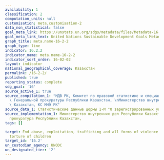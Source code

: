 ```yaml
---
availability: 1
classification: 2
computation_units: null
customisation: meta.customisation-2
data_non_statistical: false
goal_meta_link: https://unstats.un.org/sdgs/metadata/files/Metadata-16-02-02.pdf
goal_meta_link_text: United Nations Sustainable Development Goals Metadata (pdf 1361kB)
graph_title: meta.name-16-2-2
graph_type: line
indicator: 16.2.2
indicator_name: meta.name-16-2-2
indicator_sort_order: 16-02-02
layout: indicator
national_geographical_coverage: Казахстан
permalink: /16-2-2/
published: true
reporting_status: complete
sdg_goal: '16'
source_active_1: true
source_compilation_1: "МДВ РК, Комитет по правовой статистике и специальным учетам\
  \ Генеральной прокуратуры Республики Казахстан, \nМинистерство внутренних дел Республики\
  \ Казахстан, КС МНЭ РК"
source_data_1: Статистические данные формы 1-М "О зарегистрированных уголовных правонарушениях"
source_implementation_1: Министерство внутренних дел Республики Казахстан, Генеральная
  прокуратура Республики Казахстан,
tags: []

target: End abuse, exploitation, trafficking and all forms of violence against and
  torture of children
target_id: '16.2'
un_custodian_agency: UNODC
un_designated_tier: '2'
---
```

